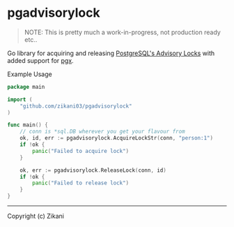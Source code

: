 pgadvisorylock
===

> NOTE: This is pretty much a work-in-progress, not production ready etc..

Go library for acquiring and releasing [PostgreSQL's Advisory Locks](https://www.postgresql.org/docs/13/explicit-locking.html#ADVISORY-LOCKS) with added support for [pgx](https://github.com/jackc/pgx).

Example Usage

```go
package main

import (
    "github.com/zikani03/pgadvisorylock"
)

func main() {
    // conn is *sql.DB wherever you get your flavour from
    ok, id, err := pgadvisorylock.AcquireLockStr(conn, "person:1")
    if !ok {
        panic("Failed to acquire lock")
    }

    ok, err := pgadvisorylock.ReleaseLock(conn, id)
    if !ok {
        panic("Failed to release lock")
    }
}
```

---

Copyright (c) Zikani